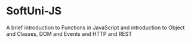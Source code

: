 # SoftUni-JS
A brief introduction to Functions in JavaScript and introduction to Object and Classes, DOM and Events and HTTP and REST
